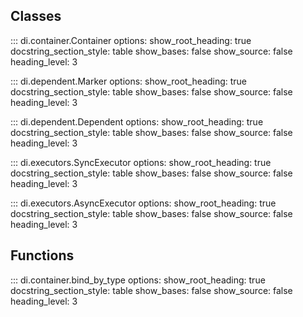 ## Classes

::: di.container.Container
    options:
        show_root_heading: true
        docstring_section_style: table
        show_bases: false
        show_source: false
        heading_level: 3

::: di.dependent.Marker
    options:
        show_root_heading: true
        docstring_section_style: table
        show_bases: false
        show_source: false
        heading_level: 3

::: di.dependent.Dependent
    options:
        show_root_heading: true
        docstring_section_style: table
        show_bases: false
        show_source: false
        heading_level: 3

::: di.executors.SyncExecutor
    options:
        show_root_heading: true
        docstring_section_style: table
        show_bases: false
        show_source: false
        heading_level: 3

::: di.executors.AsyncExecutor
    options:
        show_root_heading: true
        docstring_section_style: table
        show_bases: false
        show_source: false
        heading_level: 3


## Functions

::: di.container.bind_by_type
    options:
        show_root_heading: true
        docstring_section_style: table
        show_bases: false
        show_source: false
        heading_level: 3
